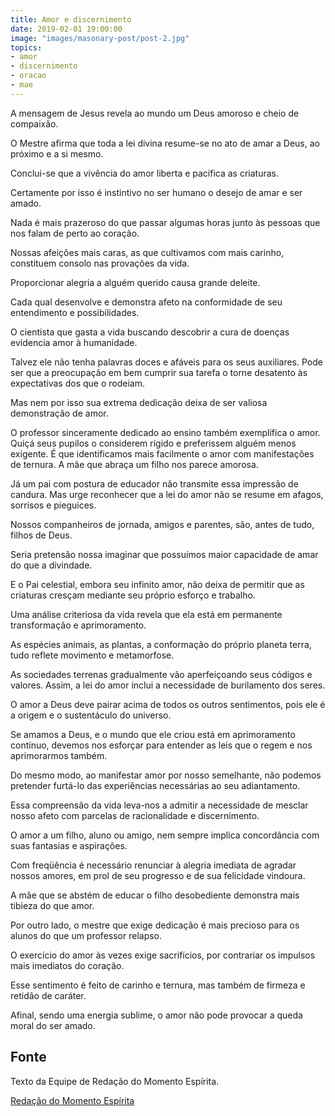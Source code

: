```yaml
---
title: Amor e discernimento
date: 2019-02-01 19:00:00
image: "images/masonary-post/post-2.jpg"
topics: 
- amor
- discernimento
- oracao
- mae
---
```


A mensagem de Jesus revela ao mundo um Deus amoroso e cheio de compaixão.

O Mestre afirma que toda a lei divina resume-se no ato de amar a Deus, ao
próximo e a si mesmo.

Conclui-se que a vivência do amor liberta e pacifica as criaturas.

Certamente por isso é instintivo no ser humano o desejo de amar e ser amado.

Nada é mais prazeroso do que passar algumas horas junto às pessoas que nos
falam de perto ao coração.

Nossas afeições mais caras, as que cultivamos com mais carinho, constituem
consolo nas provações da vida.

Proporcionar alegria a alguém querido causa grande deleite.

Cada qual desenvolve e demonstra afeto na conformidade de seu entendimento e
possibilidades.

O cientista que gasta a vida buscando descobrir a cura de doenças evidencia
amor à humanidade.

Talvez ele não tenha palavras doces e afáveis para os seus auxiliares.
Pode ser que a preocupação em bem cumprir sua tarefa o torne desatento às
expectativas dos que o rodeiam.

Mas nem por isso sua extrema dedicação deixa de ser valiosa demonstração de
amor.

O professor sinceramente dedicado ao ensino também exemplifica o amor.
Quiçá seus pupilos o considerem rígido e preferissem alguém menos exigente.
É que identificamos mais facilmente o amor com manifestações de ternura.
A mãe que abraça um filho nos parece amorosa.

Já um pai com postura de educador não transmite essa impressão de candura.
Mas urge reconhecer que a lei do amor não se resume em afagos, sorrisos e
pieguices.

Nossos companheiros de jornada, amigos e parentes, são, antes de tudo, filhos
de Deus.

Seria pretensão nossa imaginar que possuímos maior capacidade de amar do que a
divindade.

E o Pai celestial, embora seu infinito amor, não deixa de permitir que as
criaturas cresçam mediante seu próprio esforço e trabalho.

Uma análise criteriosa da vida revela que ela está em permanente transformação
e aprimoramento.

As espécies animais, as plantas, a conformação do próprio planeta terra, tudo
reflete movimento e metamorfose.

As sociedades terrenas gradualmente vão aperfeiçoando seus códigos e valores.
Assim, a lei do amor inclui a necessidade de burilamento dos seres.

O amor a Deus deve pairar acima de todos os outros sentimentos, pois ele é a
origem e o sustentáculo do universo.

Se amamos a Deus, e o mundo que ele criou está em aprimoramento contínuo,
devemos nos esforçar para entender as leis que o regem e nos aprimorarmos
também.

Do mesmo modo, ao manifestar amor por nosso semelhante, não podemos pretender
furtá-lo das experiências necessárias ao seu adiantamento.

Essa compreensão da vida leva-nos a admitir a necessidade de mesclar nosso
afeto com parcelas de racionalidade e discernimento.

O amor a um filho, aluno ou amigo, nem sempre implica concordância com suas
fantasias e aspirações.

Com freqüência é necessário renunciar à alegria imediata de agradar nossos
amores, em prol de seu progresso e de sua felicidade vindoura.

A mãe que se abstém de educar o filho desobediente demonstra mais tibieza do
que amor.

Por outro lado, o mestre que exige dedicação é mais precioso para os alunos do
que um professor relapso.

O exercício do amor às vezes exige sacrifícios, por contrariar os impulsos mais
imediatos do coração.

Esse sentimento é feito de carinho e ternura, mas também de firmeza e retidão
de caráter.

Afinal, sendo uma energia sublime, o amor não pode provocar a queda moral do
ser amado.

## Fonte
Texto da Equipe de Redação do Momento Espírita.

[Redação do Momento Espírita](http://momento.com.br/pt/ler_texto.php?id=1266)
